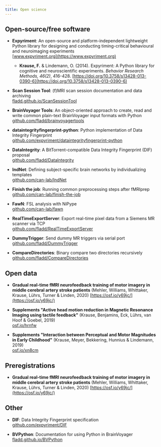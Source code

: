 ```yaml
---
title: Open science
---
```


## Open-source/free software
* **Expyriment**: An open-source and platform-independent lightweight Python library for designing and conducting timing-critical behavioural and neuroimaging experiments  
  [www.expyriment.org](https://www.expyriment.org)
  
  * **Krause, F.** & Lindemann, O. (2014). Expyriment: A Python library for
cognitive and neuroscientific experiments. _Behavior Research Methods,
46(2)_, 416-428.
    [https://doi.org/10.3758/s13428-013-0390-6](https://doi.org/10.3758/s13428-013-0390-6)

* **Scan Session Tool**: (f)MRI scan session documentation and data archiving  
  [fladd.github.io/ScanSessionTool](http://fladd.github.io/ScanSessionTool)
  
* **BrainVoyager Tools**: An object-oriented approach to create, read and write common plain-text BrainVoyager input formats with Python  
  [github.com/fladd/brainvoyagertools](https://github.com/fladd/brainvoyagertools)
  
* **dataintegrityfingerprint-python**: Python implementation of Data Integrity Fingerprint  
  [github.com/expyriment/dataintegrityfingerprint-python](https://github.com/expyriment/dataintegrityfingerprint-python)
  
* **DataIntegrity**: A BitTorrent-compatible Data Integrity Fingerprint (DIF) proposal  
  [github.com/fladd/DataIntegrity](https://github.com/fladd/DataIntegrity)
  
* **IndNet**: Defining subject-specific brain networks by individualizing templates  
  [github.com/can-lab/IndNet](https://github.com/can-lab/IndNet)

* **Finish the job**: Running common preprocessing steps after fMRIprep  
  [github.com/can-lab/finish-the-job](https://github.com/can-lab/finish-the-job)
  
* **FawN**: FSL analysis with NiPype  
  [github.com/can-lab/fawn](https://github.com/can-lab/fawn)
  
* **RealTimeExportServer**: Export real-time pixel data from a Siemens MR scanner via TCP  
  [github.com/fladd/RealTimeExportServer](https://github.com/fladd/RealTimeExportServer)
  
* **DummyTrigger**: Send dummy MR triggers via serial port  
  [github.com/fladd/DummyTrigger](https://github.com/fladd/DummyTrigger)
  
* **CompareDirectories**: Binary compare two directories recursively  
  [github.com/fladd/CompareDirectories](https://github.com/fladd/CompareDirectories)

## Open data

* **Gradual real-time fMRI neurofeedback training of motor imagery in middle cerebral artery stroke patients**
  (Mehler, Williams, Whittaker, Krause, Lührs, Turner & Linden, 2020)
  [https://osf.io/y69jc/](https://osf.io/y69jc/)
  
* **Supplements "Active head motion reduction in Magnetic Resonance Imaging using tactile feedback"**
  (Krause, Benjamins, Eck, Lührs, van Hoof & Goebel, 2019)  
  [osf.io/hrnfw](https://osf.io/hrnfw/)
  
* **Supplements "Interaction between Perceptual and Motor Magnitudes in Early Childhood"**
  (Krause, Meyer, Bekkering, Hunnius & Lindemann, 2019)  
  [osf.io/xn8cm](https://osf.io/xn8cm/)

## Preregistrations
* **Gradual real-time fMRI neurofeedback training of motor imagery in middle cerebral artery stroke patients**
  (Mehler, Williams, Whittaker, Krause, Lührs, Turner & Linden, 2020)
  [https://osf.io/y69jc/](https://osf.io/y69jc/)
  
## Other
* **DIF**: Data Integrity Fingerprint specification  
  [github.com/expyriment/DIF](https://github.com/expyriment/DIF)

* **BVPython**: Documentation for using Python in BrainVoyager  
  [fladd.github.io/BVPython](https://fladd.github.io/BVPython)
